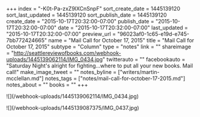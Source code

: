 +++
index = "-K0t-Pa-zxZ9lXCnSnpF"
sort_create_date = 1445139120
sort_last_updated = 1445139120
sort_publish_date = 1445139120
create_date = "2015-10-17T20:32:00-07:00"
publish_date = "2015-10-17T20:32:00-07:00"
date = "2015-10-17T20:32:00-07:00"
last_updated = "2015-10-17T20:32:00-07:00"
preview_url = "96023af0-1c65-e19d-e745-7bb772424665"
name = "Mail Call for October 17, 2015"
title = "Mail Call for October 17, 2015"
subtype = "Column"
type = "notes"
link = ""
shareimage = "http://seattlereviewofbooks.com/webhook-uploads/1445139062114/IMG_0434.jpg"
twitterauto = ""
facebookauto = "Saturday Night's alright for fighting...where to put all your new books. Mail call!"
make_image_tweet = ""
notes_byline = ["writers/martin-mcclellan.md"]
notes_tags = ["notes/mail-call-for-october-17-2015.md"]
notes_about = ""
books = ""
+++
<p class="image">![](/webhook-uploads/1445139062114/IMG_0434.jpg)</p>
<p class="image">![](/webhook-uploads/1445139087375/IMG_0437.jpg)</p>
